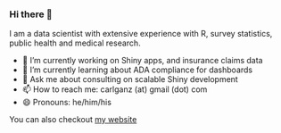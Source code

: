 ### Hi there 👋

I am a data scientist with extensive experience with R, survey statistics, public health and medical research. 

- 🔭 I’m currently working on Shiny apps, and insurance claims data
- 🌱 I’m currently learning about ADA compliance for dashboards
- 💬 Ask me about consulting on scalable Shiny development
- 📫 How to reach me: carlganz (at) gmail (dot) com
- 😄 Pronouns: he/him/his

You can also checkout [my website](www.carlganz.com)
